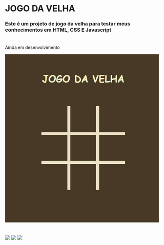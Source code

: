 ﻿# JOGO DA VELHA
### Este é um projeto de jogo da velha para testar meus conhecimentos em HTML, CSS E Javascript
#
<p>Ainda em desenvolvimento</p>
<img width="700px" src="readmegif/tictactoe.gif">

#
<div style="display:inline-block">
<img src="https://img.shields.io/badge/HTML5-E34F26?style=for-the-badge&logo=html5&logoColor=white">
<img src="https://img.shields.io/badge/CSS3-1572B6?style=for-the-badge&logo=css3&logoColor=white">
<img src="https://img.shields.io/badge/JavaScript-F7DF1E?style=for-the-badge&logo=javascript&logoColor=black">
  </div>
